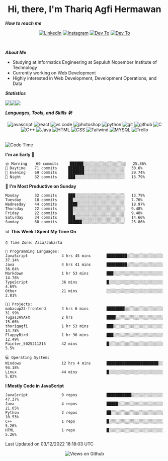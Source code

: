 <div align="center">
  <h1>Hi, there, I'm Thariq Agfi Hermawan</h1>
</div>


***How to reach me***
<p align='center'>
   <a href="https://www.linkedin.com/in/thariqagfihermawan" target="_blank"><img src="https://img.shields.io/badge/LinkedIn-0077B5?style=for-the-badge&logo=linkedin&logoColor=white" alt="LinkedIn"></a>
   <a href="https://www.instagram.com/thoriqagfi" target="_blank"><img src="https://img.shields.io/badge/Instagram-E4405F?style=for-the-badge&logo=instagram&logoColor=white" alt="Instagram"></a>
   <a href="https://medium.com/@thoriq.aghfi60" target="_blank"><img src="https://img.shields.io/badge/Medium-12100E?style=for-the-badge&logo=medium&logoColor=white" alt="Dev To"></a>
   <a href="https://linktr.ee/thoriqagfi" target="_blank"><img src="https://img.shields.io/badge/linktree-1de9b6?style=for-the-badge&logo=linktree&logoColor=white" alt="Dev To"></a>
</p>

<br>

***About Me***
- Studying at Informatics Engineering at Sepuluh Nopember Institute of Technology
- Currently working on Web Development
- Highly interested in Web Development, Development Operations, and Data

***Statistics***

<!-- [![GitHub Streak](http://github-readme-streak-stats.herokuapp.com?user=thoriqagfi&theme=dark)](https://git.io/streak-stats) -->

<div align="center">
  <div style="display: flex;">
    <img src="http://github-readme-streak-stats.herokuapp.com?user=thoriqagfi&theme=chartreuse-dark"/>
    <img src="https://github-readme-stats.vercel.app/api/top-langs/?username=thoriqagfi&layout=compact&&theme=chartreuse-dark&langs_count=8)](https://github.com/thoriqagfi"/>
    <img src="https://github-readme-stats.vercel.app/api?username=thoriqagfi&show_icons=true&theme=chartreuse-dark"/>
  </div>
</div>

<!-- [![Top Langs](https://github-readme-stats.vercel.app/api/top-langs/?username=thoriqagfi&layout=compact&&theme=chartreuse-dark&langs_count=8)](https://github.com/thoriqagfi)
< ![Agfi's GitHub stats](https://github-readme-stats.vercel.app/api?username=thoriqagfi&show_icons=true&theme=chartreuse-dark) -->

***Languages, Tools, and Skills 🛠***

  <div align="center">
    <img src="https://img.shields.io/badge/JavaScript-F7DF1E?style=for-the-badge&logo=javascript&logoColor=black" alt="javascript" />
    <img src="https://img.shields.io/badge/React-61DAFB?style=for-the-badge&logo=react&logoColor=black" alt="react" />
    <img src="https://img.shields.io/badge/vs%20code-007ACC?style=for-the-badge&logo=visual%20studio%20code&logoColor=white" alt="vs code" />
    <img src="https://img.shields.io/badge/adobe%20photoshop-31A8FF?style=for-the-badge&logo=adobe%20photoshop&logoColor=white" alt="photoshop" />
    <img src="https://img.shields.io/badge/python-3776AB?style=for-the-badge&logo=python&logoColor=white" alt="python" />
    <img src="https://img.shields.io/badge/Git-F05032?style=for-the-badge&logo=git&logoColor=white" alt="git" />
    <img src="https://img.shields.io/badge/GitHub-100000?style=for-the-badge&logo=github&logoColor=white" alt="github" />
    <img src="https://img.shields.io/badge/c-%2300599C.svg?style=for-the-badge&logo=c&logoColor=white" alt="C" />
    <img src="https://img.shields.io/badge/c++-%2300599C.svg?style=for-the-badge&logo=c%2B%2B&logoColor=white" alt="C++" />
    <img src="https://img.shields.io/badge/Java-ED8B00?style=for-the-badge&logo=java&logoColor=white" alt="Java"/>
    <img src="https://img.shields.io/badge/HTML5-E34F26?style=for-the-badge&logo=html5&logoColor=white" alt="HTML" />
    <img src="https://img.shields.io/badge/CSS-239120?&style=for-the-badge&logo=css3&logoColor=white" alt ="CSS" />
    <img src="https://img.shields.io/badge/tailwindcss-%2338B2AC.svg?style=for-the-badge&logo=tailwind-css&logoColor=white" alt="Tailwind" />
    <img src="https://img.shields.io/badge/MySQL-00000F?style=for-the-badge&logo=mysql&logoColor=white" alt="MYSQL" />
    <img src="https://img.shields.io/badge/Trello-%23026AA7.svg?style=for-the-badge&logo=Trello&logoColor=white" alt="Trello" />
  </div><br>

<!--START_SECTION:waka-->
![Code Time](http://img.shields.io/badge/Code%20Time-77%20hrs%205%20mins-blue)

**I'm an Early 🐤** 

```text
🌞 Morning    60 commits     ██████░░░░░░░░░░░░░░░░░░░   25.86% 
🌆 Daytime    71 commits     ███████░░░░░░░░░░░░░░░░░░   30.6% 
🌃 Evening    69 commits     ███████░░░░░░░░░░░░░░░░░░   29.74% 
🌙 Night      32 commits     ███░░░░░░░░░░░░░░░░░░░░░░   13.79%

```
📅 **I'm Most Productive on Sunday** 

```text
Monday       32 commits     ███░░░░░░░░░░░░░░░░░░░░░░   13.79% 
Tuesday      18 commits     ██░░░░░░░░░░░░░░░░░░░░░░░   7.76% 
Wednesday    44 commits     ████░░░░░░░░░░░░░░░░░░░░░   18.97% 
Thursday     22 commits     ██░░░░░░░░░░░░░░░░░░░░░░░   9.48% 
Friday       22 commits     ██░░░░░░░░░░░░░░░░░░░░░░░   9.48% 
Saturday     34 commits     ███░░░░░░░░░░░░░░░░░░░░░░   14.66% 
Sunday       60 commits     ██████░░░░░░░░░░░░░░░░░░░   25.86%

```


📊 **This Week I Spent My Time On** 

```text
⌚︎ Time Zone: Asia/Jakarta

💬 Programming Languages: 
JavaScript               4 hrs 45 mins       █████████░░░░░░░░░░░░░░░░   37.14% 
Java                     4 hrs 41 mins       █████████░░░░░░░░░░░░░░░░   36.64% 
Markdown                 1 hr 53 mins        ███░░░░░░░░░░░░░░░░░░░░░░   14.78% 
TypeScript               36 mins             █░░░░░░░░░░░░░░░░░░░░░░░░   4.69% 
Other                    21 mins             ░░░░░░░░░░░░░░░░░░░░░░░░░   2.81%

🐱‍💻 Projects: 
mabacup22-frontend       4 hrs 6 mins        ████████░░░░░░░░░░░░░░░░░   31.99% 
TugasJAVAFX              2 hrs               ████░░░░░░░░░░░░░░░░░░░░░   15.66% 
thoriqagfi               1 hr 53 mins        ███░░░░░░░░░░░░░░░░░░░░░░   14.78% 
FlappyBird               1 hr 36 mins        ███░░░░░░░░░░░░░░░░░░░░░░   12.49% 
Painter_5025211215       42 mins             █░░░░░░░░░░░░░░░░░░░░░░░░   5.5%

💻 Operating System: 
Windows                  12 hrs 4 mins       ███████████████████████░░   94.18% 
Linux                    44 mins             █░░░░░░░░░░░░░░░░░░░░░░░░   5.82%

```

**I Mostly Code in JavaScript** 

```text
JavaScript               9 repos             ███████████░░░░░░░░░░░░░░   47.37% 
Java                     4 repos             █████░░░░░░░░░░░░░░░░░░░░   21.05% 
Python                   2 repos             ██░░░░░░░░░░░░░░░░░░░░░░░   10.53% 
C++                      1 repo              █░░░░░░░░░░░░░░░░░░░░░░░░   5.26% 
HTML                     1 repo              █░░░░░░░░░░░░░░░░░░░░░░░░   5.26%

```



 Last Updated on 03/12/2022 18:18:03 UTC
<!--END_SECTION:waka-->

<div align="center">
<img src="https://komarev.com/ghpvc/?username=thoriqagfi&color=blue" alt="Views on Github" />
</div>